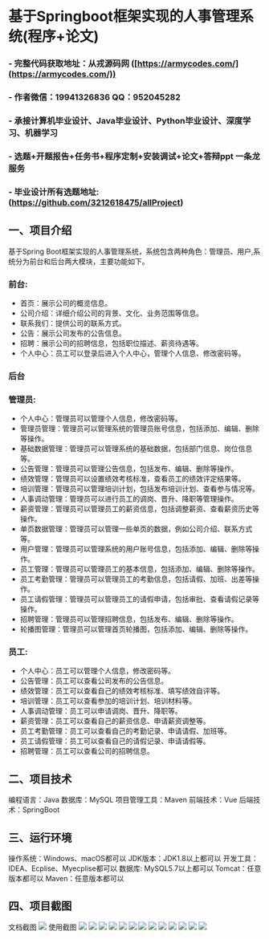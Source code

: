 基于Springboot框架实现的人事管理系统(程序+论文)
=
### - 完整代码获取地址：从戎源码网 ([https://armycodes.com/](https://armycodes.com/))
### - 作者微信：19941326836  QQ：952045282 
### - 承接计算机毕业设计、Java毕业设计、Python毕业设计、深度学习、机器学习
### - 选题+开题报告+任务书+程序定制+安装调试+论文+答辩ppt 一条龙服务
### - 毕业设计所有选题地址:(https://github.com/3212618475/allProject)

一、项目介绍
---
基于Spring Boot框架实现的人事管理系统，系统包含两种角色：管理员、用户,系统分为前台和后台两大模块，主要功能如下。

### 前台:
- 首页：展示公司的概览信息。
- 公司介绍：详细介绍公司的背景、文化、业务范围等信息。
- 联系我们：提供公司的联系方式。
- 公告：展示公司发布的公告信息。
- 招聘：展示公司的招聘信息，包括职位描述、薪资待遇等。
- 个人中心：员工可以登录后进入个人中心，管理个人信息、修改密码等。


### 后台
### 管理员:
- 个人中心：管理员可以管理个人信息，修改密码等。
- 管理员管理：管理员可以管理系统的管理员账号信息，包括添加、编辑、删除等操作。
- 基础数据管理：管理员可以管理系统的基础数据，包括部门信息、岗位信息等。
- 公告管理：管理员可以管理公告信息，包括发布、编辑、删除等操作。
- 绩效管理：管理员可以设置绩效考核标准，查看员工的绩效评定结果等。
- 培训管理：管理员可以管理培训计划，包括发布培训计划、查看参与情况等。
- 人事调动管理：管理员可以进行员工的调岗、晋升、降职等管理操作。
- 薪资管理：管理员可以管理员工的薪资信息，包括调整薪资、查看薪资历史等操作。
- 单页数据管理：管理员可以管理一些单页的数据，例如公司介绍、联系方式等。
- 用户管理：管理员可以管理系统的用户账号信息，包括添加、编辑、删除等操作。
- 员工管理：管理员可以管理员工的基本信息，包括添加、编辑、删除等操作。
- 员工考勤管理：管理员可以管理员工的考勤信息，包括请假、加班、出差等操作。
- 员工请假管理：管理员可以管理员工的请假申请，包括审批、查看请假记录等操作。
- 招聘管理：管理员可以管理招聘信息，包括发布、编辑、删除等操作。
- 轮播图管理：管理员可以管理首页轮播图，包括添加、编辑、删除等操作。
  
### 员工:
- 个人中心：员工可以管理个人信息，修改密码等。
- 公告管理：员工可以查看公司发布的公告信息。
- 绩效管理：员工可以查看自己的绩效考核标准、填写绩效自评等。
- 培训管理：员工可以查看参加的培训计划、培训材料等。
- 人事调动管理：员工可以申请调岗、晋升、降职等。
- 薪资管理：员工可以查看自己的薪资信息、申请薪资调整等。
- 员工考勤管理：员工可以查看自己的考勤记录、申请请假、加班等。
- 员工请假管理：员工可以查看自己的请假记录、申请请假等。
- 招聘管理：员工可以查看公司的招聘信息。



二、项目技术
---
编程语言：Java
数据库：MySQL
项目管理工具：Maven
前端技术：Vue
后端技术：SpringBoot

三、运行环境
---
操作系统：Windows、macOS都可以
JDK版本：JDK1.8以上都可以
开发工具：IDEA、Ecplise、Myecplise都可以
数据库: MySQL5.7以上都可以
Tomcat：任意版本都可以
Maven：任意版本都可以

四、项目截图
---
文档截图
![](limage/1.png)
使用截图
![](image/1.png)
![](image/2.png)
![](image/3.png)
![](image/4.png)
![](image/5.png)
![](image/6.png)
![](image/7.png)
![](image/8.png)
![](image/9.png)
![](image/10.png)
![](image/11.png)
![](image/12.png)
![](image/13.png)
